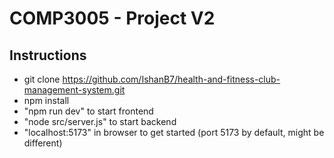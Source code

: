 # COMP3005 - Project V2

## Instructions
- git clone https://github.com/IshanB7/health-and-fitness-club-management-system.git
- npm install
- "npm run dev" to start frontend
- "node src/server.js" to start backend
- "localhost:5173" in browser to get started (port 5173 by default, might be different)
